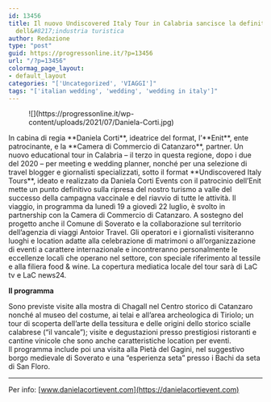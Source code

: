 ```yaml
---
id: 13456
title: Il nuovo Undiscovered Italy Tour in Calabria sancisce la definitiva ripresa
  dell&#8217;industria turistica
author: Redazione
type: "post"
guid: https://progressonline.it/?p=13456
url: "/?p=13456"
colormag_page_layout:
- default_layout
categories: "['Uncategorized', 'VIAGGI']"
tags: "['italian wedding', 'wedding', 'wedding in italy']"
---
```


<div class="wp-block-image"><figure class="alignleft size-large is-resized">![](https://progressonline.it/wp-content/uploads/2021/07/Daniela-Corti.jpg)</figure></div>In cabina di regia **Daniela Corti**, ideatrice del format, l’**Enit**, ente patrocinante, e la **Camera di Commercio di Catanzaro**, partner.  
 Un nuovo educational tour in Calabria – il terzo in questa regione, dopo i due del 2020 – per meeting e wedding planner, nonché per una selezione di travel blogger e giornalisti specializzati, sotto il format **Undiscovered  
Italy Tours**, ideato e realizzato da Daniela Corti Events con il patrocinio dell’Enit mette un punto definitivo sulla ripresa del nostro turismo a valle del successo della campagna vaccinale e del riavvio di tutte le attività.  
Il viaggio, in programma da lunedì 19 a giovedì 22 luglio, è svolto in partnership con la Camera di Commercio di Catanzaro. A sostegno del progetto anche il Comune di Soverato e la collaborazione sul territorio dell’agenzia di viaggi Antoior Travel.  
Gli operatori e i giornalisti visiteranno luoghi e location adatte alla celebrazione di matrimoni o all’organizzazione di eventi a carattere internazionale e incontreranno personalmente le eccellenze locali che operano nel settore, con speciale riferimento al tessile e alla filiera food &amp; wine.  
La copertura mediatica locale del tour sarà di LaC tv e LaC news24.

**Il programma**

Sono previste visite alla mostra di Chagall nel Centro storico di Catanzaro nonché al museo del costume, ai telai e all’area archeologica di Tiriolo; un tour di scoperta dell’arte della tessitura e delle origini dello storico scialle calabrese (“il vancale”); visite e degustazioni presso prestigiosi ristoranti e cantine vinicole che sono anche caratteristiche location per eventi.  
Il programma include poi una visita alla Pietà del Gagini, nel suggestivo borgo medievale di Soverato e una “esperienza seta” presso i Bachi da seta di San Floro.

- - - - - -

Per info: [www.danielacortievent.com](https://danielacortievent.com)